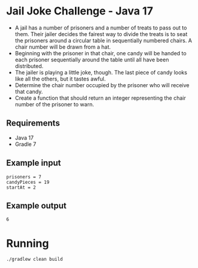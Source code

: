 # Jail Joke Challenge - Java 17

- A jail has a number of prisoners and a number of treats to pass out to them. Their jailer decides the fairest way to divide the treats is to seat the prisoners around a circular table in sequentially numbered chairs. A chair number will be drawn from a hat.
- Beginning with the prisoner in that chair, one candy will be handed to each prisoner sequentially around the table until all have been distributed.
- The jailer is playing a little joke, though. The last piece of candy looks like all the others, but it tastes awful.
- Determine the chair number occupied by the prisoner who will receive that candy.
- Create a function that should return an integer representing the chair number of the prisoner to warn.

## Requirements

- Java 17
- Gradle 7

## Example input

```
prisoners = 7
candyPieces = 19
startAt = 2
```

## Example output

```
6
```

# Running

```
./gradlew clean build
```

